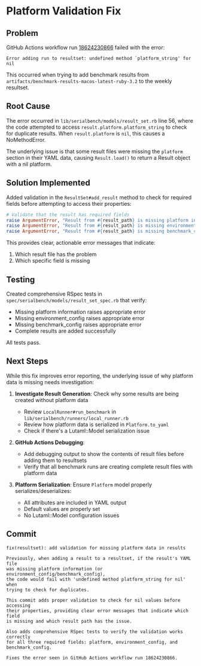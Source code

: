 # Platform Validation Fix

## Problem

GitHub Actions workflow run [18624230866](https://github.com/metanorma/serialbench/actions/runs/18624230866/job/53099708431) failed with the error:

```
Error adding run to resultset: undefined method `platform_string' for nil
```

This occurred when trying to add benchmark results from `artifacts/benchmark-results-macos-latest-ruby-3.2` to the weekly resultset.

## Root Cause

The error occurred in `lib/serialbench/models/result_set.rb` line 56, where the code attempted to access `result.platform.platform_string` to check for duplicate results. When `result.platform` is `nil`, this causes a NoMethodError.

The underlying issue is that some result files were missing the `platform` section in their YAML data, causing `Result.load()` to return a Result object with a nil platform.

## Solution Implemented

Added validation in the `ResultSet#add_result` method to check for required fields before attempting to access their properties:

```ruby
# Validate that the result has required fields
raise ArgumentError, "Result from #{result_path} is missing platform information" if result.platform.nil?
raise ArgumentError, "Result from #{result_path} is missing environment_config" if result.environment_config.nil?
raise ArgumentError, "Result from #{result_path} is missing benchmark_config" if result.benchmark_config.nil?
```

This provides clear, actionable error messages that indicate:
1. Which result file has the problem
2. Which specific field is missing

## Testing

Created comprehensive RSpec tests in `spec/serialbench/models/result_set_spec.rb` that verify:
- Missing platform information raises appropriate error
- Missing environment_config raises appropriate error
- Missing benchmark_config raises appropriate error
- Complete results are added successfully

All tests pass.

## Next Steps

While this fix improves error reporting, the underlying issue of why platform data is missing needs investigation:

1. **Investigate Result Generation**: Check why some results are being created without platform data
   - Review `LocalRunner#run_benchmark` in `lib/serialbench/runners/local_runner.rb`
   - Review how platform data is serialized in `Platform.to_yaml`
   - Check if there's a Lutaml::Model serialization issue

2. **GitHub Actions Debugging**:
   - Add debugging output to show the contents of result files before adding them to resultsets
   - Verify that all benchmark runs are creating complete result files with platform data

3. **Platform Serialization**: Ensure `Platform` model properly serializes/deserializes:
   - All attributes are included in YAML output
   - Default values are properly set
   - No Lutaml::Model configuration issues

## Commit

```
fix(resultset): add validation for missing platform data in results

Previously, when adding a result to a resultset, if the result's YAML file
was missing platform information (or environment_config/benchmark_config),
the code would fail with 'undefined method platform_string for nil' when
trying to check for duplicates.

This commit adds proper validation to check for nil values before accessing
their properties, providing clear error messages that indicate which field
is missing and which result path has the issue.

Also adds comprehensive RSpec tests to verify the validation works correctly
for all three required fields: platform, environment_config, and benchmark_config.

Fixes the error seen in GitHub Actions workflow run 18624230866.
